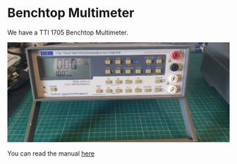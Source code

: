 # Benchtop Multimeter

We have a TTI 1705 Benchtop Multimeter.

![An image of the multimeter](./tti1705.jpg)

You can read the manual [here](./1705.pdf)
